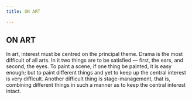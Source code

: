 ```yaml
---
title: ON ART

---
```





  

## ON ART

In art, interest must be centred on the principal theme. Drama is the
most difficult of all arts. In it two things are to be satisfied —
first, the ears, and second, the eyes. To paint a scene, if one thing be
painted, it is easy enough; but to paint different things and yet to
keep up the central interest is very difficult. Another difficult thing
is stage-management, that is, combining different things in such a
manner as to keep the central interest intact.


